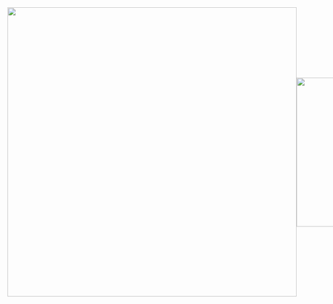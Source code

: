 <div style="display: flex; gap: 5px; width: 100%;">
  <div style="flex: 1; display: flex; align-items: center; justify-content: center;">
    <img src="http://github-profile-summary-cards.vercel.app/api/cards/profile-details?username=abirtasrif&theme=default" style="width: 650px; height: auto;">
    <img src="https://github-readme-stats.vercel.app/api/top-langs/?username=abirtasrif&layout=compact" style="width: 335px; height: auto;">
  </div>
</div>
